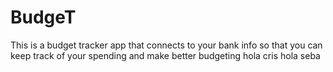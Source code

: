 # BudgeT

This is a budget tracker app that connects to your bank info so that you can keep track of your spending and make better budgeting
hola cris
hola seba
